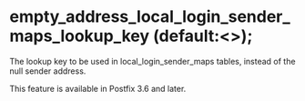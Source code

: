 # empty_address_local_login_sender_maps_lookup_key (default:&lt;&gt;); 


The lookup key to be used in local_login_sender_maps tables, instead
of the null sender address.


 This feature is available in Postfix 3.6 and later. 


